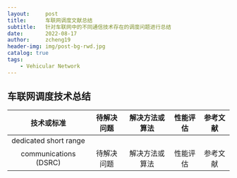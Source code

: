 ```yaml
---
layout:     post
title:      车联网调度文献总结
subtitle:   针对车联网中的不同通信技术存在的调度问题进行总结
date:       2022-08-17
author:     zcheng19
header-img: img/post-bg-rwd.jpg
catalog: true
tags:
    - Vehicular Network
---
```


## 车联网调度技术总结
|技术或标准|待解决问题|解决方法或算法|性能评估|参考文献|
|:--:|:--:|:--:|:--:|:---:|
|dedicated short range
communications (DSRC)|待解决问题|解决方法或算法|性能评估|参考文献|

